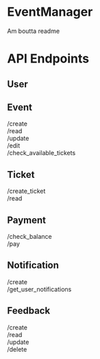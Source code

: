 # EventManager
Am boutta readme 

# API Endpoints
## User

## Event
/create  
/read  
/update  
/edit  
/check_available_tickets

## Ticket
/create_ticket  
/read  
## Payment
/check_balance  
/pay

## Notification
/create  
/get_user_notifications  

## Feedback
/create  
/read  
/update  
/delete  
